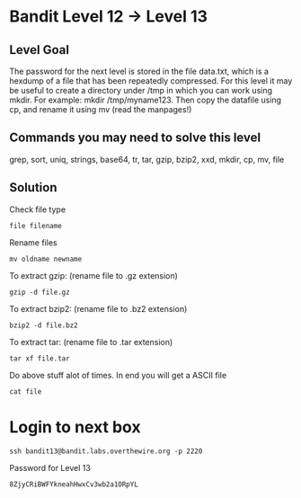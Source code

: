 # Bandit Level 12 → Level 13

## Level Goal

The password for the next level is stored in the file data.txt, which is a hexdump of a file that has been repeatedly compressed. For this level it may be useful to create a directory under /tmp in which you can work using mkdir. For example: mkdir /tmp/myname123. Then copy the datafile using cp, and rename it using mv (read the manpages!)

## Commands you may need to solve this level

grep, sort, uniq, strings, base64, tr, tar, gzip, bzip2, xxd, mkdir, cp, mv, file

## Solution

Check file type
```
file filename
```

Rename files
```
mv oldname newname
```

To extract gzip: (rename file to .gz extension)
```
gzip -d file.gz
```

To extract bzip2: (rename file to .bz2 extension)
```
bzip2 -d file.bz2
```

To extract tar: (rename file to .tar extension)
```
tar xf file.tar
```

Do above stuff alot of times. In end you will get a ASCII file
```
cat file
```

# Login to next box
```
ssh bandit13@bandit.labs.overthewire.org -p 2220
```

Password for Level 13
```
8ZjyCRiBWFYkneahHwxCv3wb2a1ORpYL
```
